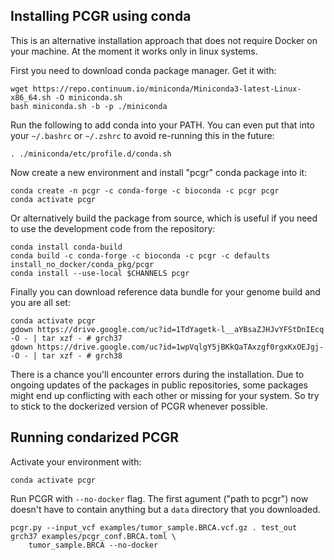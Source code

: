 ## Installing PCGR using conda

This is an alternative installation approach that does not require Docker on your machine. At the moment it works only in linux systems.

First you need to download conda package manager. Get it with:

```
wget https://repo.continuum.io/miniconda/Miniconda3-latest-Linux-x86_64.sh -O miniconda.sh
bash miniconda.sh -b -p ./miniconda
```

Run the following to add conda into your PATH. You can even put that into your `~/.bashrc` or `~/.zshrc` to avoid re-running this in the future:

```
. ./miniconda/etc/profile.d/conda.sh
```

Now create a new environment and install "pcgr" conda package into it:

```
conda create -n pcgr -c conda-forge -c bioconda -c pcgr pcgr
conda activate pcgr
```

Or alternatively build the package from source, which is useful if you need to use the development code from the repository:

```
conda install conda-build
conda build -c conda-forge -c bioconda -c pcgr -c defaults install_no_docker/conda_pkg/pcgr
conda install --use-local $CHANNELS pcgr
```

Finally you can download reference data bundle for your genome build and you are all set:

```
conda activate pcgr
gdown https://drive.google.com/uc?id=1TdYagetk-l__aYBsaZJHJvYFStDnIEcq -O - | tar xzf - # grch37
gdown https://drive.google.com/uc?id=1wpVqlgY5jBKkQaTAxzgf0rgxKxOEJgj- -O - | tar xzf - # grch38
```

There is a chance you'll encounter errors during the installation. Due to ongoing updates of the packages in public repositories, some packages might end up conflicting with each other or missing for your system. So try to stick to the dockerized version of PCGR whenever possible.

## Running condarized PCGR

Activate your environment with:

```
conda activate pcgr
```

Run PCGR with `--no-docker` flag. The first agument ("path to pcgr") now doesn't have to contain anything but a `data` directory that you downloaded.

```
pcgr.py --input_vcf examples/tumor_sample.BRCA.vcf.gz . test_out grch37 examples/pcgr_conf.BRCA.toml \
    tumor_sample.BRCA --no-docker
```

